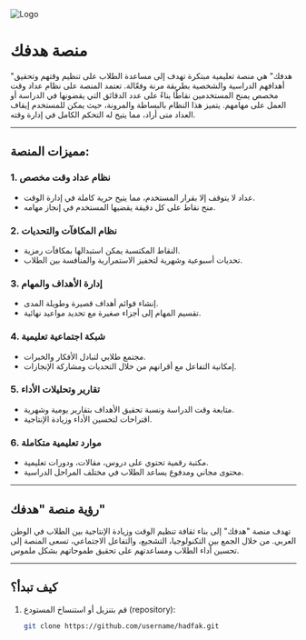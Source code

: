 ﻿
![Logo]([https://i.postimg.cc/c4FcFPRd/image.png](https://i.postimg.cc/VknTyJZJ/image.png))

# منصة هدفك  

"هدفك" هي منصة تعليمية مبتكرة تهدف إلى مساعدة الطلاب على تنظيم وقتهم وتحقيق أهدافهم الدراسية والشخصية بطريقة مرنة وفعّالة. تعتمد المنصة على نظام عداد وقت مخصص يمنح المستخدمين نقاطًا بناءً على عدد الدقائق التي يقضونها في الدراسة أو العمل على مهامهم. يتميز هذا النظام بالبساطة والمرونة، حيث يمكن للمستخدم إيقاف العداد متى أراد، مما يتيح له التحكم الكامل في إدارة وقته.  

---

## مميزات المنصة:

### 1. نظام عداد وقت مخصص  
- عداد لا يتوقف إلا بقرار المستخدم، مما يتيح حرية كاملة في إدارة الوقت.  
- منح نقاط على كل دقيقة يقضيها المستخدم في إنجاز مهامه.  

### 2. نظام المكافآت والتحديات  
- النقاط المكتسبة يمكن استبدالها بمكافآت رمزية.  
- تحديات أسبوعية وشهرية لتحفيز الاستمرارية والمنافسة بين الطلاب.  

### 3. إدارة الأهداف والمهام  
- إنشاء قوائم أهداف قصيرة وطويلة المدى.  
- تقسيم المهام إلى أجزاء صغيرة مع تحديد مواعيد نهائية.  

### 4. شبكة اجتماعية تعليمية  
- مجتمع طلابي لتبادل الأفكار والخبرات.  
- إمكانية التفاعل مع أقرانهم من خلال التحديات ومشاركة الإنجازات.  

### 5. تقارير وتحليلات الأداء  
- متابعة وقت الدراسة ونسبة تحقيق الأهداف بتقارير يومية وشهرية.  
- اقتراحات لتحسين الأداء وزيادة الإنتاجية.  

### 6. موارد تعليمية متكاملة  
- مكتبة رقمية تحتوي على دروس، مقالات، ودورات تعليمية.  
- محتوى مجاني ومدفوع يساعد الطلاب في مختلف المراحل الدراسية.  

---

## رؤية منصة "هدفك"  

تهدف منصة "هدفك" إلى بناء ثقافة تنظيم الوقت وزيادة الإنتاجية بين الطلاب في الوطن العربي. من خلال الجمع بين التكنولوجيا، التشجيع، والتفاعل الاجتماعي، تسعى المنصة إلى تحسين أداء الطلاب ومساعدتهم على تحقيق طموحاتهم بشكل ملموس.  

---

## كيف تبدأ؟  

1. قم بتنزيل أو استنساخ المستودع (repository):  
   ```bash
   git clone https://github.com/username/hadfak.git
